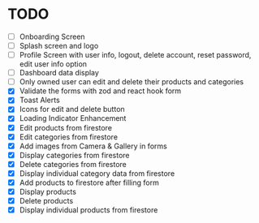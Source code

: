 # TODO

- [ ] Onboarding Screen
- [ ] Splash screen and logo
- [ ] Profile Screen with user info, logout, delete account, reset password, edit user info option
- [ ] Dashboard data display
- [ ] Only owned user can edit and delete their products and categories
- [x] Validate the forms with zod and react hook form
- [x] Toast Alerts
- [x] Icons for edit and delete button
- [x] Loading Indicator Enhancement
- [x] Edit products from firestore
- [x] Edit categories from firestore
- [x] Add images from Camera & Gallery in forms
- [x] Display categories from firestore
- [x] Delete categories from firestore
- [x] Display individual category data from firestore
- [x] Add products to firestore after filling form
- [x] Display products
- [x] Delete products
- [x] Display individual products from firestore
